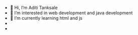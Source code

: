 - 👋 Hi, I’m Aditi Tanksale 
- 👀 I’m interested in web development and java development 
- 🌱 I’m currently learning html and js
- 
- 

<!---
AD5224/AD5224 is a ✨ special ✨ repository because its `README.md` (this file) appears on your GitHub profile.
You can click the Preview link to take a look at your changes.
--->
